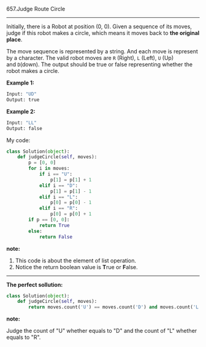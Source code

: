 657.Judge Route Circle

---

Initially, there is a Robot at position (0, 0). Given a sequence of its moves, judge if this robot makes a circle, which means it moves back to **the original place**.

The move sequence is represented by a string. And each move is represent by a character. The valid robot moves are `R` (Right), `L` (Left), `U` (Up) and `D`(down). The output should be true or false representing whether the robot makes a circle.

**Example 1:**

```python
Input: "UD"
Output: true
```

**Example 2:**

```python
Input: "LL"
Output: false
```

My code:

```python
class Solution(object):
    def judgeCircle(self, moves):
        p = [0, 0]
        for i in moves:
            if i == "U":
                p[1] = p[1] + 1
            elif i == "D":
                p[1] = p[1] - 1
            elif i == "L":
                p[0] = p[0] - 1
            elif i == "R":
                p[0] = p[0] + 1
        if p == [0, 0]:
            return True
        else:
            return False
```

**note:**

1. This  code is about the element of list operation.
2. Notice the return boolean value is **T**rue or **F**alse.

---

**The perfect sollution:**

```python
class Solution(object):
    def judgeCircle(self, moves):
        return moves.count('U') == moves.count('D') and moves.count('L') == moves.count('R')
```

**note:**

Judge the count of "U" whether equals to "D" and the count of "L" whether equals to "R".
